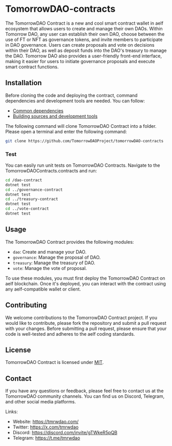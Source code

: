 # TomorrowDAO-contracts

The TomorrowDAO Contract is a new and cool smart contract wallet in aelf ecosystem that allows users to create and manage their own DAOs. Within Tomorrow DAO, any user can establish their own DAO, choose between the use of FT or NFT as governance tokens, and invite members to participate in DAO governance. Users can create proposals and vote on decisions within their DAO, as well as deposit funds into the DAO's treasury to manage the DAO. Tomorrow DAO also provides a user-friendly front-end interface, making it easier for users to initiate governance proposals and execute smart contract functions.

## Installation

Before cloning the code and deploying the contract, command dependencies and development tools are needed. You can follow:

- [Common dependencies](https://aelf-boilerplate-docs.readthedocs.io/en/latest/overview/dependencies.html)
- [Building sources and development tools](https://aelf-boilerplate-docs.readthedocs.io/en/latest/overview/tools.html)

The following command will clone TomorrowDAO Contract into a folder. Please open a terminal and enter the following command:

```Bash
git clone https://github.com/TomorrowDAOProject/tomorrowDAO-contracts
```
### Test

You can easily run unit tests on TomorrowDAO Contracts. Navigate to the TomorrowDAOContracts.contracts and run:

```Bash
cd /dao-contract
dotnet test
cd ../governance-contract
dotnet test
cd ../treasury-contract
dotnet test
cd ../vote-contract
dotnet test
```

## Usage

The TomorrowDAO Contract provides the following modules:

- `dao`: Create and manage your DAO.
- `governance`: Manage the proposal of DAO.
- `treasury`: Manage the treasury of DAO.
- `vote`: Manage the vote of proposal.

To use these modules, you must first deploy the TomorrowDAO Contract on aelf blockchain. Once it's deployed, you can interact with the contract using any aelf-compatible wallet or client.

## Contributing

We welcome contributions to the TomorrowDAO Contract project. If you would like to contribute, please fork the repository and submit a pull request with your changes. Before submitting a pull request, please ensure that your code is well-tested and adheres to the aelf coding standards.

## License

TomorrowDAO Contract is licensed under [MIT](https://github.com/TomorrowDAOProject/tomorrowDAO-contracts/blob/master/README.md).

## Contact

If you have any questions or feedback, please feel free to contact us at the TomorrowDAO community channels. You can find us on Discord, Telegram, and other social media platforms.

Links:

- Website: https://tmrwdao.com/
- Twitter: https://x.com/tmrwdao
- Discord: https://discord.com/invite/gTWkeR5pQB
- Telegram: https://t.me/tmrwdao